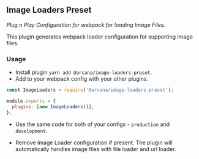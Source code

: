 ## Image Loaders Preset

_Plug n Play Configuration for webpack for loading Image Files._

This plugin generates webpack loader configuration for supporting Image files.

### Usage

- Install plugin `yarn add @arcana/image-loaders-preset`.
- Add to your webpack config with your other plugins.

```javascript
const ImageLoaders = require('@arcana/image-loaders-preset');

module.exports = {
  plugins: [new ImageLoaders()],
};
```

- Use the same code for both of your configs - `production` and `development`.

- Remove Image Loader configuration if present. The plugin will automatically handles image files with file loader and url loader.
